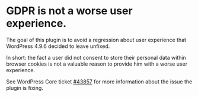 # GDPR is not a worse user experience.

The goal of this plugin is to avoid a regression about user experience that WordPress 4.9.6 decided to leave unfixed.

In short: the fact a user did not consent to store their personal data within browser cookies is not a valuable reason to provide him with a worse user experience.

See WordPress Core ticket [#43857](https://core.trac.wordpress.org/ticket/43857) for more information about the issue the plugin is fixing.
